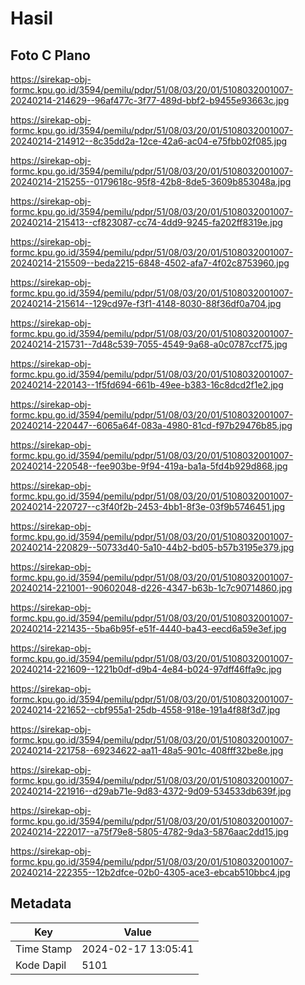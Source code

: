 # Hasil

## Foto C Plano

https://sirekap-obj-formc.kpu.go.id/3594/pemilu/pdpr/51/08/03/20/01/5108032001007-20240214-214629--96af477c-3f77-489d-bbf2-b9455e93663c.jpg

https://sirekap-obj-formc.kpu.go.id/3594/pemilu/pdpr/51/08/03/20/01/5108032001007-20240214-214912--8c35dd2a-12ce-42a6-ac04-e75fbb02f085.jpg

https://sirekap-obj-formc.kpu.go.id/3594/pemilu/pdpr/51/08/03/20/01/5108032001007-20240214-215255--0179618c-95f8-42b8-8de5-3609b853048a.jpg

https://sirekap-obj-formc.kpu.go.id/3594/pemilu/pdpr/51/08/03/20/01/5108032001007-20240214-215413--cf823087-cc74-4dd9-9245-fa202ff8319e.jpg

https://sirekap-obj-formc.kpu.go.id/3594/pemilu/pdpr/51/08/03/20/01/5108032001007-20240214-215509--beda2215-6848-4502-afa7-4f02c8753960.jpg

https://sirekap-obj-formc.kpu.go.id/3594/pemilu/pdpr/51/08/03/20/01/5108032001007-20240214-215614--129cd97e-f3f1-4148-8030-88f36df0a704.jpg

https://sirekap-obj-formc.kpu.go.id/3594/pemilu/pdpr/51/08/03/20/01/5108032001007-20240214-215731--7d48c539-7055-4549-9a68-a0c0787ccf75.jpg

https://sirekap-obj-formc.kpu.go.id/3594/pemilu/pdpr/51/08/03/20/01/5108032001007-20240214-220143--1f5fd694-661b-49ee-b383-16c8dcd2f1e2.jpg

https://sirekap-obj-formc.kpu.go.id/3594/pemilu/pdpr/51/08/03/20/01/5108032001007-20240214-220447--6065a64f-083a-4980-81cd-f97b29476b85.jpg

https://sirekap-obj-formc.kpu.go.id/3594/pemilu/pdpr/51/08/03/20/01/5108032001007-20240214-220548--fee903be-9f94-419a-ba1a-5fd4b929d868.jpg

https://sirekap-obj-formc.kpu.go.id/3594/pemilu/pdpr/51/08/03/20/01/5108032001007-20240214-220727--c3f40f2b-2453-4bb1-8f3e-03f9b5746451.jpg

https://sirekap-obj-formc.kpu.go.id/3594/pemilu/pdpr/51/08/03/20/01/5108032001007-20240214-220829--50733d40-5a10-44b2-bd05-b57b3195e379.jpg

https://sirekap-obj-formc.kpu.go.id/3594/pemilu/pdpr/51/08/03/20/01/5108032001007-20240214-221001--90602048-d226-4347-b63b-1c7c90714860.jpg

https://sirekap-obj-formc.kpu.go.id/3594/pemilu/pdpr/51/08/03/20/01/5108032001007-20240214-221435--5ba6b95f-e51f-4440-ba43-eecd6a59e3ef.jpg

https://sirekap-obj-formc.kpu.go.id/3594/pemilu/pdpr/51/08/03/20/01/5108032001007-20240214-221609--1221b0df-d9b4-4e84-b024-97dff46ffa9c.jpg

https://sirekap-obj-formc.kpu.go.id/3594/pemilu/pdpr/51/08/03/20/01/5108032001007-20240214-221652--cbf955a1-25db-4558-918e-191a4f88f3d7.jpg

https://sirekap-obj-formc.kpu.go.id/3594/pemilu/pdpr/51/08/03/20/01/5108032001007-20240214-221758--69234622-aa11-48a5-901c-408fff32be8e.jpg

https://sirekap-obj-formc.kpu.go.id/3594/pemilu/pdpr/51/08/03/20/01/5108032001007-20240214-221916--d29ab71e-9d83-4372-9d09-534533db639f.jpg

https://sirekap-obj-formc.kpu.go.id/3594/pemilu/pdpr/51/08/03/20/01/5108032001007-20240214-222017--a75f79e8-5805-4782-9da3-5876aac2dd15.jpg

https://sirekap-obj-formc.kpu.go.id/3594/pemilu/pdpr/51/08/03/20/01/5108032001007-20240214-222355--12b2dfce-02b0-4305-ace3-ebcab510bbc4.jpg


## Metadata

| Key        | Value               |
| ---------- | ------------------- |
| Time Stamp | 2024-02-17 13:05:41 |
| Kode Dapil | 5101                |



